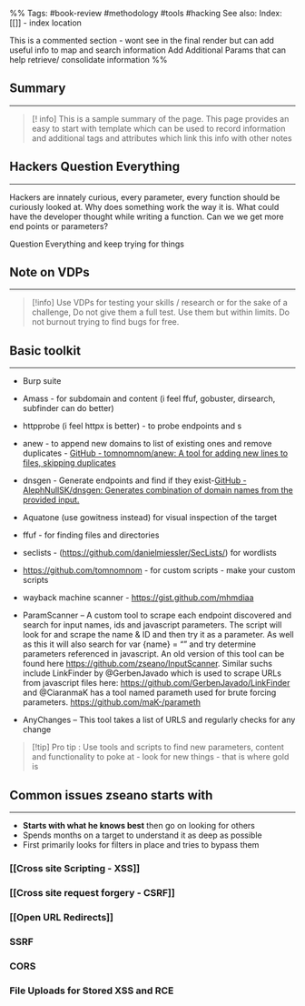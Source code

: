 

%%
Tags: #book-review #methodology #tools #hacking 
See also: 
Index: [[]] - index location 

This is a commented section - wont see in the final render but can add useful info to map and search information
Add Additional Params that can help retrieve/ consolidate information
%%

## Summary 
---
> [! info] This is a sample summary of the page. This page provides an easy to start with template which can be used to record information and additional tags and attributes which link this info with other notes 

## Hackers Question Everything
---
Hackers are innately curious, every parameter, every function should be curiously looked at. Why does something work the way it is. What could have the developer thought while writing a function. Can we we get more end points or parameters?

Question Everything and keep trying for things

## Note on VDPs
---

>[!info] Use VDPs for testing your skills / research or for the sake of a challenge, Do not give them a full test. Use them but within limits. Do not burnout trying to find bugs for free.

## Basic toolkit
---
- Burp suite
- Amass - for subdomain and content (i feel ffuf, gobuster, dirsearch, subfinder can do better)
- httpprobe (i feel httpx is better) - to probe endpoints and s
- anew - to append new domains to list of existing ones and remove duplicates - [GitHub - tomnomnom/anew: A tool for adding new lines to files, skipping duplicates](https://github.com/tomnomnom/anew/tree/master)
- dnsgen - Generate endpoints and find if they exist-[GitHub - AlephNullSK/dnsgen: Generates combination of domain names from the provided input.](https://github.com/AlephNullSK/dnsgen)
- Aquatone (use gowitness instead) for visual inspection of the target
- ffuf - for finding files and directories
- seclists - (https://github.com/danielmiessler/SecLists/) for wordlists
- https://github.com/tomnomnom - for custom scripts - make your custom scripts
- wayback machine scanner - https://gist.github.com/mhmdiaa
- ParamScanner – A custom tool to scrape each endpoint discovered and search for input names, ids and javascript parameters. The script will look for  and scrape the name & ID and then try it as a parameter. As well as this it will also search for var {name} = “” and try determine parameters referenced in javascript. An old version of this tool can be found here https://github.com/zseano/InputScanner. Similar suchs include LinkFinder by @GerbenJavado which is used to scrape URLs from javascript files here: https://github.com/GerbenJavado/LinkFinder and @CiaranmaK has a tool named parameth used for brute forcing parameters. https://github.com/maK-/parameth 

- AnyChanges – This tool takes a list of URLS and regularly checks for any change

> [!tip] Pro tip : Use tools and scripts to find new parameters, content and functionality to poke at - look for new things - that is where gold is
> 

## Common issues zseano starts with
---
 - **Starts with what he knows best** then go on looking for others
 - Spends months on a target to understand it as deep as possible
 - First primarily looks for filters in place and tries to bypass them

### [[Cross site Scripting - XSS]]
### [[Cross site request forgery - CSRF]]

### [[Open URL Redirects]]
### SSRF
### CORS
### File Uploads for Stored XSS and RCE

